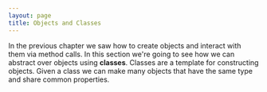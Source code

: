 ```yaml
---
layout: page
title: Objects and Classes
---
```


In the previous chapter we saw how to create objects and interact with them via method calls. In this section we're going to see how we can abstract over objects using **classes**. Classes are a template for constructing objects. Given a class we can make many objects that have the same type and share common properties.
